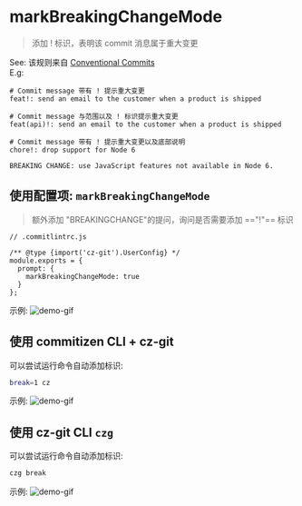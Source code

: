 # markBreakingChangeMode

> 添加 ! 标识，表明该 commit 消息属于重大变更

See: 该规则来自 [Conventional Commits](https://www.conventionalcommits.org/en/v1.0.0/#examples)<br>
E.g:
```text
# Commit message 带有 ! 提示重大变更
feat!: send an email to the customer when a product is shipped

# Commit message 与范围以及 ! 标识提示重大变更
feat(api)!: send an email to the customer when a product is shipped

# Commit message 带有 ! 提示重大变更以及底部说明
chore!: drop support for Node 6

BREAKING CHANGE: use JavaScript features not available in Node 6.
```

## 使用配置项: `markBreakingChangeMode`
> 额外添加 "BREAKINGCHANGE"的提问，询问是否需要添加 =="!"== 标识

```js{6}
// .commitlintrc.js

/** @type {import('cz-git').UserConfig} */
module.exports = {
  prompt: {
    markBreakingChangeMode: true
  }
};
```

示例:
![demo-gif](https://user-images.githubusercontent.com/40693636/175775159-710b69c6-ab55-4957-9195-6f963d95ba2e.gif) <!-- size=688x263 -->

## 使用 commitizen CLI + cz-git
可以尝试运行命令自动添加标识:
```sh
break=1 cz
```
示例:
![demo-gif](https://user-images.githubusercontent.com/40693636/174949733-d5cd7f0d-ac81-40e8-8cb9-158737330d7a.gif) <!-- size=688x265 -->

## 使用 cz-git CLI `czg`
可以尝试运行命令自动添加标识:
```sh
czg break
```
示例:
![demo-gif](https://user-images.githubusercontent.com/40693636/175755362-2fdeed9e-cf05-4f41-b317-453154a5775c.gif) <!-- size=688x248 -->
